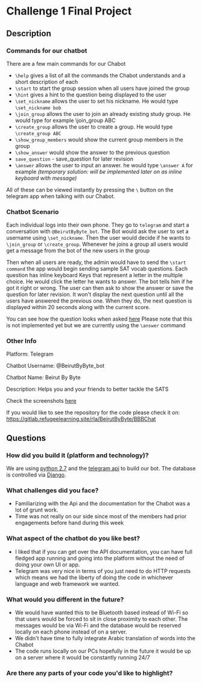 # Challenge 1 Final Project

## Description

### Commands for our chatbot
There are a few  main commands for our Chabot
* `\help` gives a list of all the commands the Chabot understands and a short description of each
* `\start` to start the group session when all users have joined the group
* `\hint` gives a hint to the question being displayed to the user
* `\set_nickname` allows the user to set his nickname. He would type `\set_nickname bob`
* `\join_group` allows the user to join an already existing study group. He would type for example \join_group ABC
* `\create_group` allows the user to create a group. He would type `\create_group ABC`
* `\show_group_members` would show the current group members in the group
* `\show_answer` would show the answer to the previous question
* `save_question` - save_question for later revision
* `\answer` allows the user to input an answer. he would type `\answer A` for example *(temporary solution: will be implemented later on as inline keyboard with message)*

All of these can be viewed instantly by pressing the `\` button on the telegram app when talking with our Chabot.

### Chatbot Scenario

Each individual logs into their own phone. They go to `telegram` and start a conversation with `@BeirutByByte_bot`. The Bot would ask the user to set a username using `\set_nickname`. Then the user would decide if he wants to `\join_group` or `\create_group`. Whenever he joins a group all users would get a message from the bot of the new users in the group

Then when all users are ready, the admin would have to send the `\start command` the app would begin sending sample SAT vocab questions. Each question has inline keyboard Keys that represent a letter in the multiple choice. He would click the letter he wants to answer. The bot tells him if he got it right or wrong. The user can then ask to show the answer or save the question for later revision. It won't display the next question until all the users have answered the previous one. When they do, the next question is displayed within 20 seconds along with the current score.

You can see how the question looks when asked [here](https://gitlab.refugeelearning.site/rla/BeirutByByte/team-template/blob/master/challenge1/Project/Visual%20Aid/Screenshots/Sample%20Question.jpg) Please note that this is not implemented yet but we are currently using the `\answer` command


### Other Info
Platform: Telegram

Chatbot Username: @BeirutByByte_bot

Chatbot Name: Beirut By Byte

Description: Helps you and your friends to better tackle the SATS


Check the screenshots [here](https://gitlab.refugeelearning.site/rla/BeirutByByte/team-template/tree/master/challenge1/Project/Visual%20Aid/Screenshots)

If you would like to see the repository for the code please check it on:
https://gitlab.refugeelearning.site/rla/BeirutByByte/BBBChat


## Questions

### How did you build it (platform and technology)?

We are using [python 2.7](https://www.python.org/download/releases/2.7/) and the [telegram api](https://core.telegram.org/bots/api) to build our bot. The database is controlled via [Django](https://www.djangoproject.com/).

### What challenges did you face?

* Familiarizing with the Api and the documentation for the Chabot was a lot of grunt work.
* Time was not really on our side since most of the members had prior engagements before hand during this week

### What aspect of the chatbot do you like best?

* I liked that if you can get over the API documentation, you can have full fledged app running and going into the platform without the need of doing your own UI or app.
* Telegram was very nice in terms of you just need to do HTTP requests which means we had the liberty of doing the code in whichever language and web framework we wanted.


### What would you different in the future?

* We would have wanted this to be Bluetooth based instead of Wi-Fi so that users would be forced to sit in close proximity to each other. The messages would be via Wi-Fi and the database would be reserved locally on each phone instead of on a server.
* We didn't have time to fully integrate Arabic translation of words into the Chabot
* The code runs locally on our PCs hopefully in the future it would be up on a server where it would be constantly running 24/7


### Are there any parts of your code you'd like to highlight?
